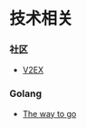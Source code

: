 # 技术相关  

### 社区
* [V2EX](https://www.v2ex.com/ "v2ex")

### Golang
* [The way to go](https://github.com/Unknwon/the-way-to-go_ZH_CN/blob/master/eBook/directory.md "the way to go")